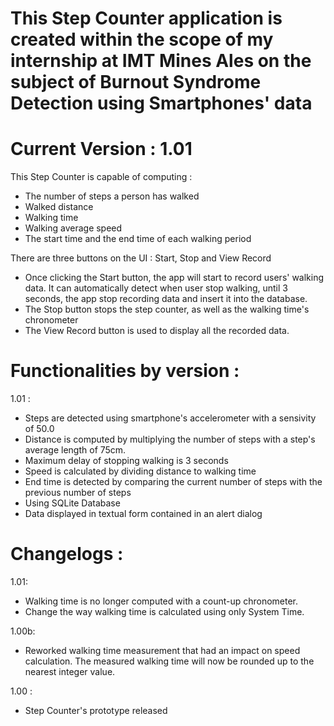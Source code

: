 # This Step Counter application is created within the scope of my internship at IMT Mines Ales on the subject of Burnout Syndrome Detection using Smartphones' data
# Current Version : 1.01

This Step Counter is capable of computing : 
- The number of steps a person has walked
- Walked distance
- Walking time
- Walking average speed
- The start time and the end time of each walking period

There are three buttons on the UI : Start, Stop and View Record
- Once clicking the Start button, the app will start to record users' walking data. It can automatically detect when user stop walking, until 3 seconds, the app stop recording data and insert it into the database.
- The Stop button stops the step counter, as well as the walking time's chronometer
- The View Record button is used to display all the recorded data.

# Functionalities by version :
1.01 :
- Steps are detected using smartphone's accelerometer with a sensivity of 50.0
- Distance is computed by multiplying the number of steps with a step's average length of 75cm.
- Maximum delay of stopping walking is 3 seconds
- Speed is calculated by dividing distance to walking time
- End time is detected by comparing the current number of steps with the previous number of steps
- Using SQLite Database
- Data displayed in textual form contained in an alert dialog

# Changelogs :
1.01:
- Walking time is no longer computed with a count-up chronometer. 
- Change the way walking time is calculated using only System Time.

1.00b:
- Reworked walking time measurement that had an impact on speed calculation. The measured walking time will now be rounded up to the nearest integer value.

1.00 : 
- Step Counter's prototype released
